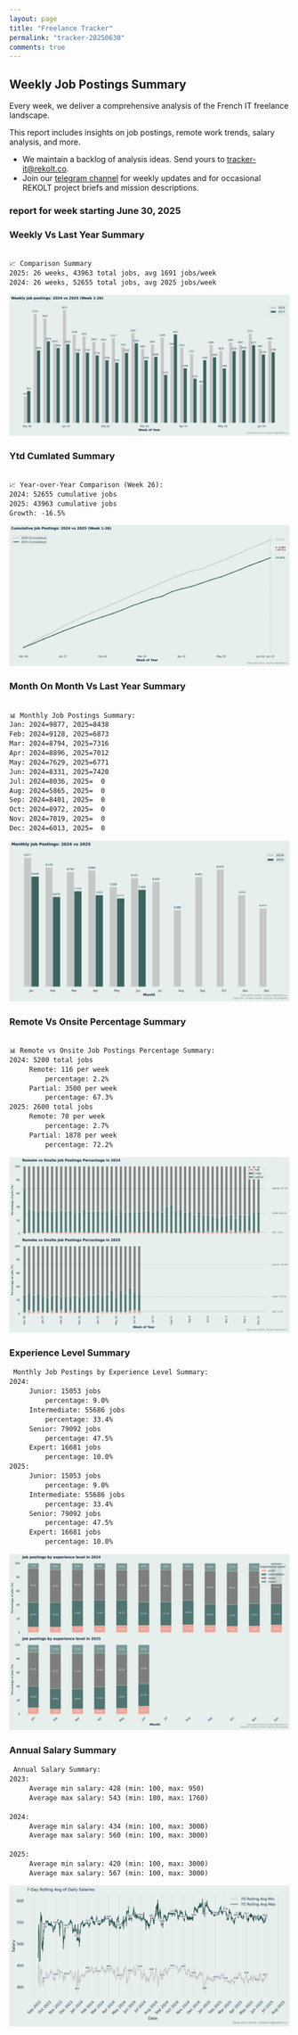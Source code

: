 ```yaml
---
layout: page
title: "Freelance Tracker"
permalink: "tracker-20250630"
comments: true
---
```

## Weekly Job Postings Summary

Every week, we deliver a comprehensive analysis of the French IT freelance landscape.

This report includes insights on job postings, remote work trends, salary analysis, and more.
* We maintain a backlog of analysis ideas. Send yours to tracker-it@rekolt.co.
* Join our [telegram channel](https://t.me/+3y9PJaF335UxYTg0) for weekly updates and for occasional REKOLT project briefs and mission descriptions.

### report for week starting June 30, 2025



### Weekly Vs Last Year Summary

```markdown

📈 Comparison Summary
2025: 26 weeks, 43963 total jobs, avg 1691 jobs/week
2024: 26 weeks, 52655 total jobs, avg 2025 jobs/week

```

![Weekly Vs Last Year Chart](figs/20250623_weekly_job_postings_comparison.png)

### Ytd Cumlated Summary

```markdown

📈 Year-over-Year Comparison (Week 26):
2024: 52655 cumulative jobs
2025: 43963 cumulative jobs
Growth: -16.5%

```

![Ytd Cumlated Chart](figs/20250623_cumulative_job_postings_comparison.png)

### Month On Month Vs Last Year Summary

```markdown

📊 Monthly Job Postings Summary:
Jan: 2024=9877, 2025=8438
Feb: 2024=9128, 2025=6873
Mar: 2024=8794, 2025=7316
Apr: 2024=8896, 2025=7012
May: 2024=7629, 2025=6771
Jun: 2024=8331, 2025=7420
Jul: 2024=8036, 2025=  0
Aug: 2024=5865, 2025=  0
Sep: 2024=8401, 2025=  0
Oct: 2024=8972, 2025=  0
Nov: 2024=7019, 2025=  0
Dec: 2024=6013, 2025=  0

```

![Month On Month Vs Last Year Chart](figs/20250623_monthly_job_postings_comparison.png)

### Remote Vs Onsite Percentage Summary

```markdown

📊 Remote vs Onsite Job Postings Percentage Summary:
2024: 5200 total jobs
	 Remote: 116 per week
		 percentage: 2.2%
	 Partial: 3500 per week
		 percentage: 67.3%
2025: 2600 total jobs
	 Remote: 70 per week
		 percentage: 2.7%
	 Partial: 1878 per week
		 percentage: 72.2%

```

![Remote Vs Onsite Percentage Chart](figs/20250623_remote_vs_onsite_percentage_comparison.png)

### Experience Level Summary

```markdown
 Monthly Job Postings by Experience Level Summary:
2024:
	 Junior: 15053 jobs
		 percentage: 9.0%
	 Intermediate: 55686 jobs
		 percentage: 33.4%
	 Senior: 79092 jobs
		 percentage: 47.5%
	 Expert: 16681 jobs
		 percentage: 10.0%
2025:
	 Junior: 15053 jobs
		 percentage: 9.0%
	 Intermediate: 55686 jobs
		 percentage: 33.4%
	 Senior: 79092 jobs
		 percentage: 47.5%
	 Expert: 16681 jobs
		 percentage: 10.0%

```

![Experience Level Monthly Chart](figs/20250623_experience_level_monthly_comparison.png)

### Annual Salary Summary

```markdown
 Annual Salary Summary:
2023:
	 Average min salary: 428 (min: 100, max: 950)
	 Average max salary: 543 (min: 180, max: 1760)

2024:
	 Average min salary: 434 (min: 100, max: 3000)
	 Average max salary: 560 (min: 100, max: 3000)

2025:
	 Average min salary: 420 (min: 100, max: 3000)
	 Average max salary: 567 (min: 100, max: 3000)

```

![Annual Salary Chart](figs/20250623_salary_analysis_rolling_avg.png)

